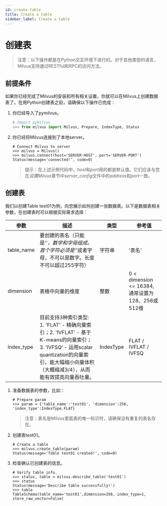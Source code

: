 ```yaml
---
id: create-table
title: Create a table
sidebar_label: Create a table
---
```


# 创建表

> 注意：以下操作都是在Python交互环境下进行的。对于其他类型的语言，Milvus支持通过RESTful和RPC的访问方法。

## 前提条件
如果你已经完成了Milvus的安装和所有相关设置，你就可以在Milvus上创建数据表了。在用Python创建表之前，请确保以下操作已完成：

1. 你已经导入了pymilvus。

   ```python
   # Import pymilvus
   >>> from milvus import Milvus, Prepare, IndexType, Status

   ```
2. 你已经将Milvus连接到了本地server。

   ```
   # Connect Milvus to server
   >>> milvus = Milvus()
   >>> milvus.connect(host='SERVER-HOST', port='SERVER-PORT')
   Status(message='connected!', code=0)

   ```
   > 提示：在上述示例代码中，*host*和*port*用的都是默认值。它们应该与您在*设置Milvus*章节中*server_config*文件中的*address*和*port*一致。
   
## 创建表
我们以创建Table test01为例，向您展示如何创建一张数据表。以下是数据表相关参数，在创建表时可以根据实际需求选择：

|  参数  |  描述  |  类型   |  参考值   |
| ------------| --------------| --------| ---------|
| table_name  | 要创建的表名（只能是‘_’，数字和字母组成。首个字符必须是‘_’或者字母，不可以是数字。长度不可以超过255字符）| 字符串 | '表名' |
| dimension | 表格中向量的维度 | 整数 | 0 < dimension <= 16384, 通常设置为128、256或512维 |
| index_type | 目前支持3种索引类型: 1. 'FLAT' - 精确向量索引；2. 'IVFLAT' - 基于K-means的向量索引；3. ’IVFSQ‘ - 运用scalar quantization的向量索引，能大幅缩小向量体积（大概缩减3/4），从而能有效提高向量吞吐量。 | IndexType | FLAT / IVFLAT / IVFSQ |
1. 准备数据表的参数，比如：
  
   ```
   # Prepare param
   >>> param = {'table_name':'test01', 'dimension':256, 'index_type':IndexType.FLAT}
   ```
   
   > 注意：表名是Milvus里面表的唯一标识符，请确保没有重复的表名存在。
   
2. 创建表test01。

   ```
   # Create a table
   >>> milvus.create_table(param)
   Status(message='Table test01 created!', code=0)
   ```
   
3. 检查确认已创建表的信息。
   ```
   # Verify table info.
   >>> status, table = milvus.describe_table('test01')
   >>> status
   Status(message='Describe table successfully!')
   >>> table
   TableSchema(table_name='test01',dimension=256, index_type=1, store_raw_vector=False)
   
   ```
